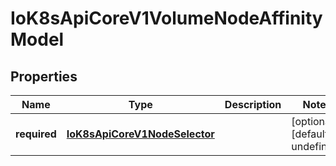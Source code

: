 # IoK8sApiCoreV1VolumeNodeAffinityModel

## Properties

Name | Type | Description | Notes
------------ | ------------- | ------------- | -------------
**required** | [**IoK8sApiCoreV1NodeSelector**](IoK8sApiCoreV1NodeSelector.md) |  | [optional] [default to undefined]


